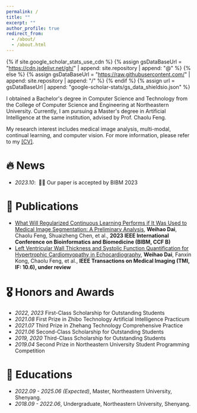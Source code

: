 ```yaml
---
permalink: /
title: ""
excerpt: ""
author_profile: true
redirect_from: 
  - /about/
  - /about.html
---
```


{% if site.google_scholar_stats_use_cdn %}
{% assign gsDataBaseUrl = "https://cdn.jsdelivr.net/gh/" | append: site.repository | append: "@" %}
{% else %}
{% assign gsDataBaseUrl = "https://raw.githubusercontent.com/" | append: site.repository | append: "/" %}
{% endif %}
{% assign url = gsDataBaseUrl | append: "google-scholar-stats/gs_data_shieldsio.json" %}

<span class='anchor' id='about-me'></span>

I obtained a Bachelor's degree in Computer Science and Technology from the College of Computer Science and Engineering at Northeastern University. Currently, I am pursuing a Master's degree in Artificial Intelligence at the same institution, advised by Prof. Chaolu Feng. 

My research interest includes medical image analysis, multi-modal, continual learning, and computer vision. For more information, please refer to my [\[CV\]](https://dwh649821599.github.io/cv.pdf).

# 🔥 News
- *2023.10*: &nbsp;🎉🎉 Our paper is accepted by BIBM 2023

# 📝 Publications 
- [What Will Regularized Continuous Learning Performs if It Was Used to Medical Image Segmentation: A Preliminary Analysis](https://ieeexplore.ieee.org/abstract/document/10385386), **Weihao Dai**, Chaolu Feng, Shuaizheng Chen, et al., **2023 IEEE International Conference on Bioinformatics and Biomedicine (BIBM, CCF B)**
- [Left Ventricular Wall Thickness and Systolic Function Quantification for Hypertrophic Cardiomyopathy in Echocardiography](), **Weihao Dai**, Fanxin Kong, Chaolu Feng, et al., **IEEE Transactions on Medical Imaging (TMI, IF: 10.6), under review**

# 🎖 Honors and Awards
- *2022, 2023* First-Class Scholarship for Outstanding Students
- *2021.08*    First Prize in Zhibo Technology Artificial Intelligence Practicum
- *2021.07*    Third Prize in Zhehang Technology Comprehensive Practice
- *2021.06*    Second-Class Scholarship for Outstanding Students
- *2019, 2020* Third-Class Scholarship for Outstanding Students
- *2019.04*    Second Prize in Northeastern University Student Programming Competition

# 📖 Educations
- *2022.09 - 2025.06 (Expected)*, Master, Northeastern University, Shenyang. 
- *2018.09 - 2022.06*, Undergraduate, Northeastern University, Shenyang.
